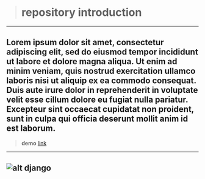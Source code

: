 ># repository introduction
---
Lorem ipsum dolor sit amet, consectetur adipiscing elit, sed do eiusmod tempor incididunt ut labore et dolore magna aliqua. Ut enim ad minim veniam, quis nostrud exercitation ullamco laboris nisi ut aliquip ex ea commodo consequat. Duis aute irure dolor in reprehenderit in voluptate velit esse cillum dolore eu fugiat nulla pariatur. Excepteur sint occaecat cupidatat non proident, sunt in culpa qui officia deserunt mollit anim id est laborum.
---
>**demo**
[link](https://saeid-shabani-django.github.io/shopfrontend/)
---
![alt django](https://static.djangoproject.com/img/logos/django-logo-positive.png)
---


